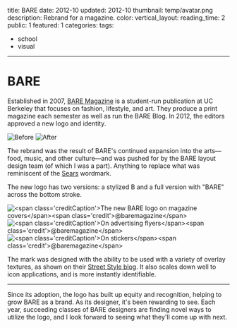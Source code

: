 title: BARE
date: 2012-10
updated: 2012-10
thumbnail: temp/avatar.png
description: Rebrand for a magazine.
color:
vertical_layout:
reading_time: 2
public: 1
featured: 1
categories:
tags:
- school
- visual
---

# BARE

Established in 2007, [BARE Magazine](http://www.baremagazine.org/) is a student-run publication at UC Berkeley that focuses on fashion, lifestyle, and art. They produce a print magazine each semester as well as run the BARE Blog. In 2012, the editors approved a new logo and identity.

<img class="faded" src="old-logo.png" alt="Before">
<img class="faded" src="new-logo-wide.svg" alt="After">

The rebrand was the result of BARE's continued expansion into the arts—food, music, and other culture—and was pushed for by the BARE layout design team (of which I was a part). Anything to replace what was reminiscent of the [Sears](http://en.wikipedia.org/wiki/File:Sears_logo_2010-present.svg) wordmark.

The new logo has two versions: a stylized B and a full version with "BARE" across the bottom stroke.

<img class="default u-fillWidth" src="magazines.jpg" alt="<span class='creditCaption'>The new BARE logo on magazine covers</span><span class='credit'>@baremagazine</span>">
<img class="default u-fillWidth" src="flyers.jpg" alt="<span class='creditCaption'>On advertising flyers</span><span class='credit'>@baremagazine</span>">
<img class="default u-fillWidth" src="stickers.jpg" alt="<span class='creditCaption'>On stickers</span><span class='credit'>@baremagazine</span>">

The mark was designed with the ability to be used with a variety of overlay textures, as shown on their [Street Style blog](http://www.barestreetstyle.org/). It also scales down well to icon applications, and is more instantly identifiable.

---
Since its adoption, the logo has built up equity and recognition, helping to grow BARE as a brand. As its designer, it's been rewarding to see. Each year, succeeding classes of BARE designers are finding novel ways to utilize the logo, and I look forward to seeing what they'll come up with next.
